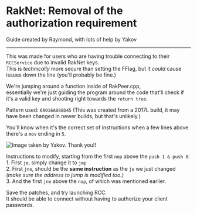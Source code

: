# RakNet: Removal of the authorization requirement
Guide created by Raymond, with lots of help by Yakov

<hr>

This was made for users who are having trouble connecting to their `RCCService` due to invalid RakNet keys.<br>
This is *technically* more secure than setting the FFlag, but it *could* cause issues down the line (you'll probably be fine.)

We're jumping around a function inside of RakPeer.cpp,<br>
essentially we're just guiding the program around the code that'll check if it's a valid key and shooting right towards the `return true`.

Pattern used: `6A016A088D45` (This was created from a 2017L build, it may have been changed in newer builds, but that's unlikely.)

You'll know when it's the correct set of instructions when a few lines above there's a `mov` ending in `5`.

![Image taken by Yakov. Thank you!!](https://user-images.githubusercontent.com/101374892/215641057-b20482f4-7d20-46e4-8d78-531ad7658d05.png)

Instructions to modify, starting from the first `nop` above the `push 1 & push 8`:<br>
	1. First `je`, simply change it to `jmp`<br>
	2. First `jne`, should be the **same instruction** as the `je` we just changed *(make sure the address to jump is modified too.)*<br>
	3. And the first `jne` above the `nop`, of which was mentioned earlier.

Save the patches, and try launching RCC.<br>
It should be able to connect without having to authorize your client passwords.
